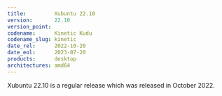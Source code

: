 ```yaml
---
title:         Xubuntu 22.10
version:       22.10
version_point:
codename:      Kinetic Kudu
codename_slug: kinetic
date_rel:      2022-10-20
date_eol:      2023-07-20
products:      desktop
architectures: amd64
---
```


Xubuntu 22.10 is a regular release which was released in October 2022.
